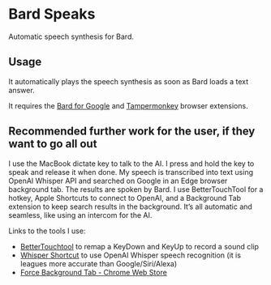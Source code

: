 # Bard Speaks
 Automatic speech synthesis for Bard.

 ## Usage
 
 It automatically plays the speech synthesis as soon as Bard loads a text answer.

 It requires the [Bard for Google](https://chrome.google.com/webstore/detail/bard-for-google/hnadleianomnjcoeplifgbkiejchjmah) and [Tampermonkey](https://www.tampermonkey.net/) browser extensions.

 ## Recommended further work for the user, if they want to go all out
 
I use the MacBook dictate key to talk to the AI. I press and hold the key to speak and release it when done. My speech is transcribed into text using OpenAI Whisper API and searched on Google in an Edge browser background tab. The results are spoken by Bard. I use BetterTouchTool for a hotkey, Apple Shortcuts to connect to OpenAI, and a Background Tab extension to keep search results in the background. It’s all automatic and seamless, like using an intercom for the AI.

Links to the tools I use:

- [BetterTouchtool](https://folivora.ai/) to remap a KeyDown and KeyUp to record a sound clip
- [Whisper Shortcut](https://giacomomelzi.com/transcribe-audio-messages-iphone-ai/) to use OpenAI Whisper speech recognition (it is leagues more accurate than Google/Siri/Alexa)
- [Force Background Tab - Chrome Web Store](https://chrome.google.com/webstore/detail/force-background-tab/gidlfommnbibbmegmgajdbikelkdcmcl)